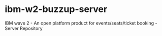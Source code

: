 # ibm-w2-buzzup-server
IBM wave 2 - An open platform product for events/seats/ticket booking - Server Repository

